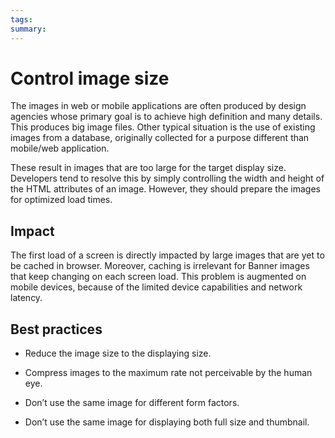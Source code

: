 ```yaml
---
tags: 
summary: 
---
```



# Control image size

The images in web or mobile applications are often produced by design agencies whose primary goal is to achieve high definition and many details. This produces big image files. Other typical situation is the use of existing images from a database, originally collected for a purpose different than mobile/web application.

These result in images that are too large for the target display size. Developers tend to resolve this by simply controlling the width and height of the HTML attributes of an image. However, they should prepare the images for optimized load times.

## Impact

The first load of a screen is directly impacted by large images that are yet to be cached in browser. Moreover, caching is irrelevant for Banner images that keep changing on each screen load. This problem is augmented on mobile devices, because of the limited device capabilities and network latency.

## Best practices

* Reduce the image size to the displaying size.

* Compress images to the maximum rate not perceivable by the human eye.

* Don’t use the same image for different form factors.

* Don’t use the same image for displaying both full size and thumbnail.
